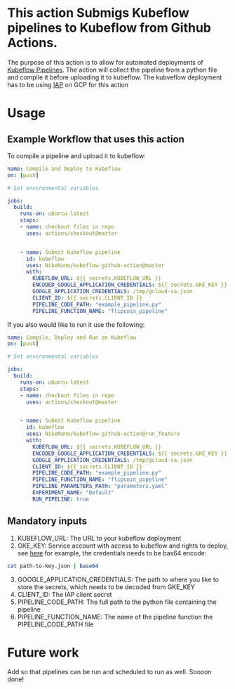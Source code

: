 # This action Submigs Kubeflow pipelines to Kubeflow from Github Actions. 

The purpose of this action is to allow for automated deployments of [Kubeflow Pipelines](https://github.com/kubeflow/pipelines). The action will collect the pipeline from a python file and compile it before uploading it to kubeflow. The kubveflow deployment has to be using [IAP](https://www.kubeflow.org/docs/gke/deploy/monitor-iap-setup/) on GCP for this action

# Usage

## Example Workflow that uses this action 


To compile a pipeline and upload it to kubeflow: 

```yaml
name: Compile and Deploy to Kubeflow
on: [push]

# Set environmental variables

jobs:
  build:
    runs-on: ubuntu-latest
    steps:
    - name: checkout files in repo
      uses: actions/checkout@master


    - name: Submit Kubeflow pipeline
      id: kubeflow
      uses: NikeNano/kubeflow-github-action@master
      with:
        KUBEFLOW_URL: ${{ secrets.KUBEFLOW_URL }}
        ENCODED_GOOGLE_APPLICATION_CREDENTIALS: ${{ secrets.GKE_KEY }}
        GOOGLE_APPLICATION_CREDENTIALS: /tmp/gcloud-sa.json
        CLIENT_ID: ${{ secrets.CLIENT_ID }}
        PIPELINE_CODE_PATH: "example_pipeline.py"
        PIPELINE_FUNCTION_NAME: "flipcoin_pipeline"

```

If you also would like to run it use the following: 

```yaml
name: Compile, Deploy and Run on Kubeflow
on: [push]

# Set environmental variables

jobs:
  build:
    runs-on: ubuntu-latest
    steps:
    - name: checkout files in repo
      uses: actions/checkout@master


    - name: Submit Kubeflow pipeline
      id: kubeflow
      uses: NikeNano/kubeflow-github-action@run_feature
      with:
        KUBEFLOW_URL: ${{ secrets.KUBEFLOW_URL }}
        ENCODED_GOOGLE_APPLICATION_CREDENTIALS: ${{ secrets.GKE_KEY }}
        GOOGLE_APPLICATION_CREDENTIALS: /tmp/gcloud-sa.json
        CLIENT_ID: ${{ secrets.CLIENT_ID }}
        PIPELINE_CODE_PATH: "example_pipeline.py"
        PIPELINE_FUNCTION_NAME: "flipcoin_pipeline"
        PIPELINE_PARAMETERS_PATH: "parameters.yaml"
        EXPERIMENT_NAME: "Default"
        RUN_PIPELINE: true

```
## Mandatory inputs

1) KUBEFLOW_URL: The URL to your kubeflow deployment
2) GKE_KEY: Service account with access to kubeflow and rights to deploy, see [here](http://amygdala.github.io/kubeflow/ml/2019/08/22/remote-deploy.html) for example, the credentials needs to be bas64 encode:

``` bash
cat path-to-key.json | base64
```
3) GOOGLE_APPLICATION_CREDENTIALS: The path to where you like to store the secrets, which needs to be decoded from GKE_KEY
3) CLIENT_ID: The IAP client secret
4) PIPELINE_CODE_PATH: The full path to the python file containing the pipeline
5) PIPELINE_FUNCTION_NAME: The name of the pipeline function the PIPELINE_CODE_PATH file


# Future work

Add so that pipelines can be run and scheduled to run as well. Soooon done! 
